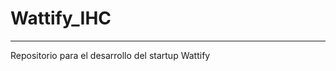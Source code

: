 # Wattify_IHC
------------------------------------------------------------------------------------------------------------
Repositorio para el desarrollo del startup Wattify
